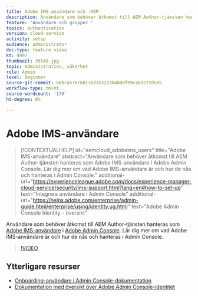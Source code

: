 ```yaml
---
title: Adobe IMS-användare och -AEM
description: Användare som behöver åtkomst till AEM Author-tjänsten hanteras som Adobe IMS-användare i Adobe Admin Console. Lär dig mer om vad Adobe IMS-användare är och hur de nås och hanteras i Admin Console.
feature: 'Användare och grupper '
topics: authentication
version: cloud-service
activity: setup
audience: administrator
doc-type: feature video
kt: 4997
thumbnail: 39149.jpg
topic: Administration, säkerhet
role: Admin
level: Beginner
source-git-commit: b0bca57676813bd353213b4808f99c463272de85
workflow-type: tm+mt
source-wordcount: '179'
ht-degree: 8%

---
```



# Adobe IMS-användare

>[!CONTEXTUALHELP]
>id="aemcloud_adobeims_users"
>title="Adobe IMS-användare"
>abstract="Användare som behöver åtkomst till AEM Author-tjänsten hanteras som Adobe IMS-användare i Adobe Admin Console. Lär dig mer om vad Adobe IMS-användare är och hur de nås och hanteras i Admin Console."
>additional-url="https://experienceleague.adobe.com/docs/experience-manager-cloud-service/security/ims-support.html?lang=en#how-to-set-up" text="Integrera användare i Admin Console"
>additional-url="https://helpx.adobe.com/enterprise/admin-guide.html/enterprise/using/identity.ug.html" text="Adobe Admin Console Identity - översikt"

Användare som behöver åtkomst till AEM Author-tjänsten hanteras som [Adobe IMS-användare](https://helpx.adobe.com/enterprise/using/set-up-identity.html) i [Adobe Admin Console](https://adminconsole.adobe.com). Lär dig mer om vad Adobe IMS-användare är och hur de nås och hanteras i Admin Console.

>[!VIDEO](https://video.tv.adobe.com/v/39149/?quality=12&learn=on)

## Ytterligare resurser

+ [Onboarding-användare i Admin Console-dokumentation](https://docs.adobe.com/content/help/en/experience-manager-cloud-service/security/ims-support.html#onboarding-users-in-admin-console)
+ [Dokumentation med översikt över Adobe Admin Console-identitet](https://helpx.adobe.com/enterprise/using/identity.html)
